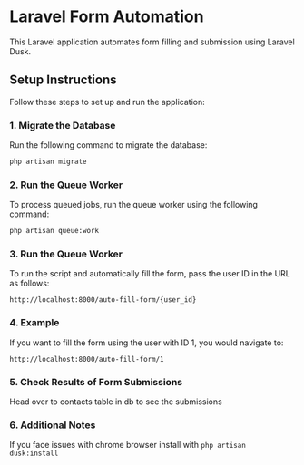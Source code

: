 # Laravel Form Automation

This Laravel application automates form filling and submission using Laravel Dusk.

## Setup Instructions

Follow these steps to set up and run the application:

### 1. Migrate the Database

Run the following command to migrate the database:

```bash
php artisan migrate
```

### 2.  Run the Queue Worker
To process queued jobs, run the queue worker using the following command:
```bash
php artisan queue:work
```

### 3.  Run the Queue Worker
To run the script and automatically fill the form, pass the user ID in the URL as follows:
```
http://localhost:8000/auto-fill-form/{user_id}

```
### 4.  Example
If you want to fill the form using the user with ID 1, you would navigate to:

```
http://localhost:8000/auto-fill-form/1

```

### 5.  Check Results of Form Submissions
Head over to contacts table in db to see the submissions

### 6. Additional Notes
If you face issues with chrome browser install with ```php artisan dusk:install```
